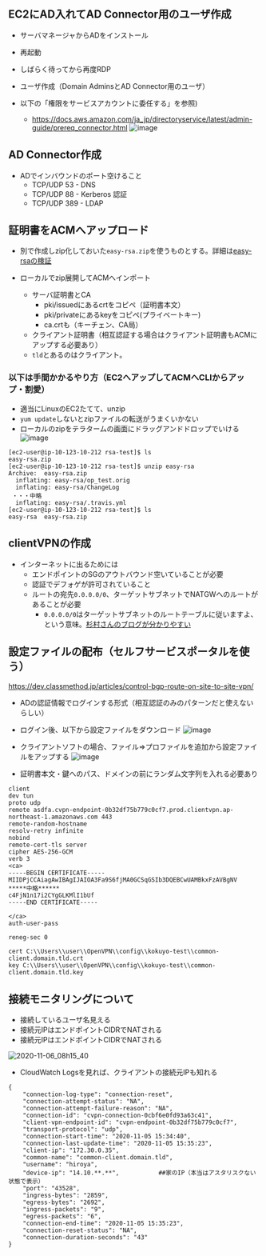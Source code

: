 
## EC2にAD入れてAD Connector用のユーザ作成
- サーバマネージャからADをインストール
- 再起動
- しばらく待ってから再度RDP
- ユーザ作成（Domain AdminsとAD Connector用のユーザ）

- 以下の「権限をサービスアカウントに委任する」を参照)
  - https://docs.aws.amazon.com/ja_jp/directoryservice/latest/admin-guide/prereq_connector.html
![image](https://user-images.githubusercontent.com/60077121/98249118-3b588580-1fb9-11eb-8c5b-30419ef01cfd.png)

## AD Connector作成
- ADでインバウンドのポート空けること
  - TCP/UDP 53 - DNS
  - TCP/UDP 88 - Kerberos 認証
  - TCP/UDP 389 - LDAP

## 証明書をACMへアップロード
- 別で作成しzip化しておいた`easy-rsa.zip`を使うものとする。詳細は[easy-rsaの検証](https://github.com/murakami-dev/study-memo/blob/master/Network/ClientVPN/easy-rsa%E3%81%AE%E6%A4%9C%E8%A8%BC.md)

- ローカルでzip展開してACMへインポート
  - サーバ証明書とCA
    - pki/issuedにあるcrtをコピペ（証明書本文）
    - pki/privateにあるkeyをコピペ(プライベートキー)
    - ca.crtも（キーチェン、CA局）
  - クライアント証明書（相互認証する場合はクライアント証明書もACMにアップする必要あり）
  - `tld`とあるのはクライアント。

### 以下は手間かかるやり方（EC2へアップしてACMへCLIからアップ・割愛）
- 適当にLinuxのEC2たてて、unzip
- `yum update`しないとzipファイルの転送がうまくいかない
- ローカルのzipをテラタームの画面にドラッグアンドドロップでいける
![image](https://user-images.githubusercontent.com/60077121/98253978-10713000-1fbf-11eb-9dab-dab88775cca1.png)


```
[ec2-user@ip-10-123-10-212 rsa-test]$ ls
easy-rsa.zip
[ec2-user@ip-10-123-10-212 rsa-test]$ unzip easy-rsa
Archive:  easy-rsa.zip
  inflating: easy-rsa/op_test.orig
  inflating: easy-rsa/ChangeLog
 ・・・中略
  inflating: easy-rsa/.travis.yml
[ec2-user@ip-10-123-10-212 rsa-test]$ ls
easy-rsa  easy-rsa.zip
```

## clientVPNの作成
- インターネットに出るためには
  - エンドポイントのSGのアウトバウンド空いていることが必要
  - 認証でデフォゲが許可されていること
  - ルートの宛先`0.0.0.0/0`、ターゲットサブネットでNATGWへのルートがあることが必要
    - `0.0.0.0/0`はターゲットサブネットのルートテーブルに従いますよ、という意味。[杉村さんのブログが分かりやすい](https://blog.serverworks.co.jp/tech/2019/06/10/awsclientvpn/)

## 設定ファイルの配布（セルフサービスポータルを使う）
https://dev.classmethod.jp/articles/control-bgp-route-on-site-to-site-vpn/

- ADの認証情報でログインする形式（相互認証のみのパターンだと使えないらしい）
- ログイン後、以下から設定ファイルをダウンロード
![image](https://user-images.githubusercontent.com/60077121/98258119-d3f40300-1fc3-11eb-8111-d650a899106c.png)

- クライアントソフトの場合、ファイル⇒プロファイルを追加から設定ファイルをアップする
![image](https://user-images.githubusercontent.com/60077121/98308357-2d335500-200b-11eb-8191-132d7b11e1a4.png)


- 証明書本文・鍵へのパス、ドメインの前にランダム文字列を入れる必要あり
```
client
dev tun
proto udp
remote asdfa.cvpn-endpoint-0b32df75b779c0cf7.prod.clientvpn.ap-northeast-1.amazonaws.com 443
remote-random-hostname
resolv-retry infinite
nobind
remote-cert-tls server
cipher AES-256-GCM
verb 3
<ca>
-----BEGIN CERTIFICATE-----
MIIDPjCCAiagAwIBAgIJAIOA3Fa9S6fjMA0GCSqGSIb3DQEBCwUAMBkxFzAVBgNV
*****中略******
c4FjN1n17i2CYgGLKMlI1bUf
-----END CERTIFICATE-----

</ca>
auth-user-pass

reneg-sec 0

cert C:\\Users\\user\\OpenVPN\\config\\kokuyo-test\\common-client.domain.tld.crt
key C:\\Users\\user\\OpenVPN\\config\\kokuyo-test\\common-client.domain.tld.key
```
## 接続モニタリングについて
- 接続しているユーザ名見える
- 接続元IPはエンドポイントCIDRでNATされる
- 接続元IPはエンドポイントCIDRでNATされる

![2020-11-06_08h15_40](https://user-images.githubusercontent.com/60077121/98308150-c31ab000-200a-11eb-9bc8-1b873f841c6a.png)

- CloudWatch Logsを見れば、クライアントの接続元IPも知れる
```
{
    "connection-log-type": "connection-reset",
    "connection-attempt-status": "NA",
    "connection-attempt-failure-reason": "NA",
    "connection-id": "cvpn-connection-0cbf6e0fd93a63c41",
    "client-vpn-endpoint-id": "cvpn-endpoint-0b32df75b779c0cf7",
    "transport-protocol": "udp",
    "connection-start-time": "2020-11-05 15:34:40",
    "connection-last-update-time": "2020-11-05 15:35:23",
    "client-ip": "172.30.0.35",
    "common-name": "common-client.domain.tld",
    "username": "hiroya",
    "device-ip": "14.10.**.**",           ##家のIP（本当はアスタリスクない状態で表示）
    "port": "43528",
    "ingress-bytes": "2859",
    "egress-bytes": "2692",
    "ingress-packets": "9",
    "egress-packets": "6",
    "connection-end-time": "2020-11-05 15:35:23",
    "connection-reset-status": "NA",
    "connection-duration-seconds": "43"
}
```
